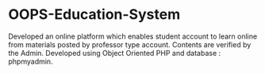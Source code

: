 # OOPS-Education-System
Developed an online platform which enables student account to learn online from materials posted by professor type account. Contents are verified by the Admin. Developed using Object Oriented PHP and database : phpmyadmin.
